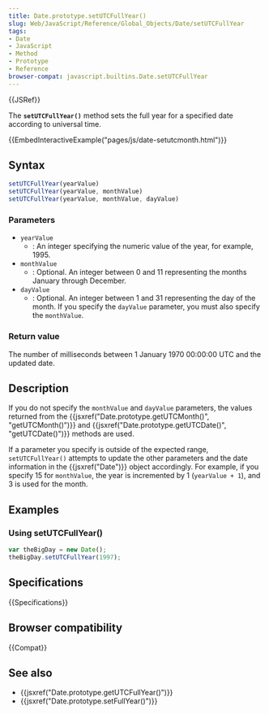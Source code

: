 ```yaml
---
title: Date.prototype.setUTCFullYear()
slug: Web/JavaScript/Reference/Global_Objects/Date/setUTCFullYear
tags:
- Date
- JavaScript
- Method
- Prototype
- Reference
browser-compat: javascript.builtins.Date.setUTCFullYear
---
```

{{JSRef}}

The **`setUTCFullYear()`** method sets the full year for a specified date
according to universal time.

{{EmbedInteractiveExample("pages/js/date-setutcmonth.html")}}

## Syntax

```js
setUTCFullYear(yearValue)
setUTCFullYear(yearValue, monthValue)
setUTCFullYear(yearValue, monthValue, dayValue)
```

### Parameters

- `yearValue`
  - : An integer specifying the numeric value of the year, for example, 1995.
- `monthValue`
  - : Optional. An integer between 0 and 11 representing the months January
    through December.
- `dayValue`
  - : Optional. An integer between 1 and 31 representing the day of the month.
    If you specify the `dayValue` parameter, you must also specify the
    `monthValue`.

### Return value

The number of milliseconds between 1 January 1970 00:00:00 UTC and the updated
date.

## Description

If you do not specify the `monthValue` and `dayValue` parameters, the values
returned from the
{{jsxref("Date.prototype.getUTCMonth()", "getUTCMonth()")}}
and {{jsxref("Date.prototype.getUTCDate()", "getUTCDate()")}}
methods are used.

If a parameter you specify is outside of the expected range, `setUTCFullYear()`
attempts to update the other parameters and the date information in the
{{jsxref("Date")}} object accordingly. For example, if you specify 15 for
`monthValue`, the year is incremented by 1 (`yearValue + 1`), and 3 is used for
the month.

## Examples

### Using setUTCFullYear()

```js
var theBigDay = new Date();
theBigDay.setUTCFullYear(1997);
```

## Specifications

{{Specifications}}

## Browser compatibility

{{Compat}}

## See also

- {{jsxref("Date.prototype.getUTCFullYear()")}}
- {{jsxref("Date.prototype.setFullYear()")}}
